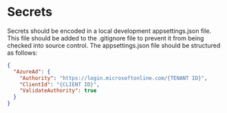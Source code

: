 # Secrets
Secrets should be encoded in a local development appsettings.json file. This file should be added to the .gitignore file to prevent it from being checked into source control. The appsettings.json file should be structured as follows:

```json
{
  "AzureAd": {
	"Authority": "https://login.microsoftonline.com/{TENANT ID}",
	"ClientId": "{CLIENT ID}",
	"ValidateAuthority": true
  }
}
```